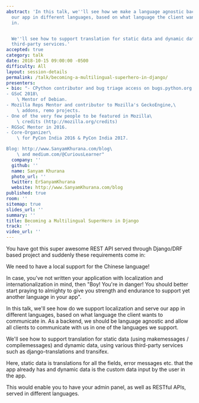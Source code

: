 ```yaml
---
abstract: 'In this talk, we''ll see how we make a language agnostic backend, to serve
  our app in different languages, based on what language the client wants to communicate
  in.


  We''ll see how to support translation for static data and dynamic data, using various
  third-party services.'
accepted: true
category: talk
date: 2018-10-15 09:00:00 -0500
difficulty: All
layout: session-details
permalink: /talk/becoming-a-multilingual-superhero-in-django/
presenters:
- bio: "- CPython contributor and bug triage access on bugs.python.org
- GSoC 2018\
    \ Mentor of Debian.
- Mozilla Reps Mentor and contributor to Mozilla's GeckoEngine,\
    \ addons, remo projects.
- One of the very few people to be featured in Mozilla\
    \ credits (http://mozilla.org/credits)
- RGSoC Mentor in 2016.
- Core-Organizer\
    \ for PyCon India 2016 & PyCon India 2017.

Blog: http://www.SanyamKhurana.com/blog\
    \ and medium.com/@CuriousLearner"
  company: ''
  github: ''
  name: Sanyam Khurana
  photo_url: ''
  twitter: ErSanyamKhurana
  website: http://www.SanyamKhurana.com/blog
published: true
room: ''
sitemap: true
slides_url: ''
summary: ''
title: Becoming a Multilingual SuperHero in Django
track: ''
video_url: ''
---
```


You have got this super awesome REST API served through Django/DRF based project and suddenly these requirements come in:

We need to have a local support for the Chinese language!

In case, you've not written your application with localization and internationalization in mind, then  "Boy! You're in danger! You should better start praying to almighty to give you strength and endurance to support yet another language in your app".

In this talk, we'll see how do we support localization and serve our app in different languages, based on what language the client wants to communicate in. As a backend, we should be language agnostic and allow all clients to communicate with us in one of the languages we support.

We'll see how to support translation for static data (using makemessages / compilemessages) and dynamic data, using various third-party services such as django-translations and transifex.

Here, static data is translations for all the fields, error messages etc. that the app already has and dynamic data is the custom data input by the user in the app.

This would enable you to have your admin panel, as well as RESTful APIs, served in different languages.
